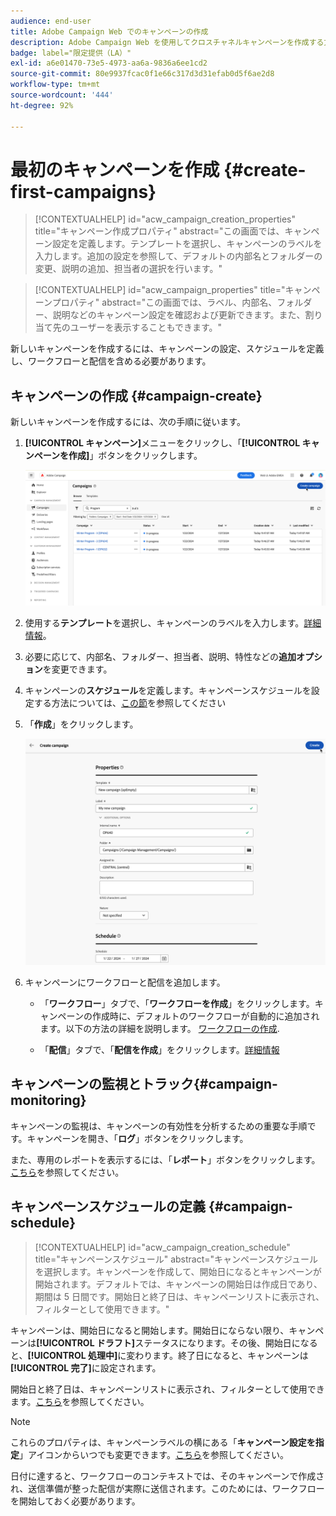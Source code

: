 ```yaml
---
audience: end-user
title: Adobe Campaign Web でのキャンペーンの作成
description: Adobe Campaign Web を使用してクロスチャネルキャンペーンを作成する方法を学ぶ
badge: label="限定提供（LA）"
exl-id: a6e01470-73e5-4973-aa6a-9836a6ee1cd2
source-git-commit: 80e9937fcac0f1e66c317d3d31efab0d5f6ae2d8
workflow-type: tm+mt
source-wordcount: '444'
ht-degree: 92%

---
```



# 最初のキャンペーンを作成 {#create-first-campaigns}

>[!CONTEXTUALHELP]
>id="acw_campaign_creation_properties"
>title="キャンペーン作成プロパティ"
>abstract="この画面では、キャンペーン設定を定義します。テンプレートを選択し、キャンペーンのラベルを入力します。追加の設定を参照して、デフォルトの内部名とフォルダーの変更、説明の追加、担当者の選択を行います。"

>[!CONTEXTUALHELP]
>id="acw_campaign_properties"
>title="キャンペーンプロパティ"
>abstract="この画面では、ラベル、内部名、フォルダー、説明などのキャンペーン設定を確認および更新できます。また、割り当て先のユーザーを表示することもできます。"

新しいキャンペーンを作成するには、キャンペーンの設定、スケジュールを定義し、ワークフローと配信を含める必要があります。

## キャンペーンの作成 {#campaign-create}

新しいキャンペーンを作成するには、次の手順に従います。

1. **[!UICONTROL キャンペーン]**&#x200B;メニューをクリックし、「**[!UICONTROL キャンペーンを作成]**」ボタンをクリックします。

   ![新しいキャンペーンを作成](assets/create-campaign-button.png)

1. 使用する&#x200B;**テンプレート**&#x200B;を選択し、キャンペーンのラベルを入力します。[詳細情報](manage-campaigns.md#manage-campaign-templates)。
1. 必要に応じて、内部名、フォルダー、担当者、説明、特性などの&#x200B;**追加オプション**&#x200B;を変更できます。
1. キャンペーンの&#x200B;**スケジュール**&#x200B;を定義します。キャンペーンスケジュールを設定する方法については、[この節](#campaign-schedule)を参照してください
1. 「**作成**」をクリックします。

   ![キャンペーンプロパティの作成](assets/create-a-campaign-properties.png)

1. キャンペーンにワークフローと配信を追加します。

   * 「**ワークフロー**」タブで、「**ワークフローを作成**」をクリックします。キャンペーンの作成時に、デフォルトのワークフローが自動的に追加されます。以下の方法の詳細を説明します。 [ワークフローの作成](../workflows/create-workflow.md).

   * 「**配信**」タブで、「**配信を作成**」をクリックします。[詳細情報](../msg/gs-messages.md)

## キャンペーンの監視とトラック{#campaign-monitoring}

キャンペーンの監視は、キャンペーンの有効性を分析するための重要な手順です。キャンペーンを開き、「**ログ**」ボタンをクリックします。

また、専用のレポートを表示するには、「**レポート**」ボタンをクリックします。 [こちら](../reporting/campaign-reports.md)を参照してください。


## キャンペーンスケジュールの定義 {#campaign-schedule}

>[!CONTEXTUALHELP]
>id="acw_campaign_creation_schedule"
>title="キャンペーンスケジュール"
>abstract="キャンペーンスケジュールを選択します。キャンペーンを作成して、開始日になるとキャンペーンが開始されます。デフォルトでは、キャンペーンの開始日は作成日であり、期間は 5 日間です。開始日と終了日は、キャンペーンリストに表示され、フィルターとして使用できます。"


キャンペーンは、開始日になると開始します。開始日にならない限り、キャンペーンは&#x200B;**[!UICONTROL ドラフト]**&#x200B;ステータスになります。その後、開始日になると、**[!UICONTROL 処理中]**&#x200B;に変わります。終了日になると、キャンペーンは&#x200B;**[!UICONTROL 完了]**&#x200B;に設定されます。

開始日と終了日は、キャンペーンリストに表示され、フィルターとして使用できます。[こちら](manage-campaigns.md#access-campaigns)を参照してください。

>[!NOTE]
>
>これらのプロパティは、キャンペーンラベルの横にある「**キャンペーン設定を指定**」アイコンからいつでも変更できます。[こちら](gs-campaigns.md#campaign-dashboard)を参照してください。

日付に達すると、ワークフローのコンテキストでは、そのキャンペーンで作成され、送信準備が整った配信が実際に送信されます。このためには、ワークフローを開始しておく必要があります。


<!--
    +++WORKF
++screen
## Create a cross-channel campaign {#cross-channel-campaign}


In a cross-channel campaign, a single marketing communication uses different channels. Data is passed between the channels. The customer receives communication through multiple channels based on, for example, their interaction with the previous communication.

-->
<!--
existing campaign: settings button -> properties like when creation
schedule in header


About plans, programs and campaigns
Adobe Campaign allows you to plan marketing campaigns in which you can create and manage different types of activities: emails, SMS messages, push notifications, workflows, landing pages. These campaigns and their contents can be gathered into programs.

The programs and campaigns allow you to regroup and view the different marketing activities that are linked to them.

A program may contain other programs as well as campaigns, workflows, and landing pages. It appears in the timeline and help you organize your marketing activities: you can separate them by country, by brand, by unit, etc.
A campaign enables you to gather all the marketing activities of your choice under a single entity. A campaign may contain emails, SMS, push notifications, direct mails, workflows, and landing pages.
To better organize your marketing plans, Adobe recommends the following hierarchy: Program > Sub-programs > Campaigns > Workflows > Deliveries.

Reports on programs and campaigns allow you to analyze their impact. For example, you can build reports at the campaign level to aggregate data on all deliveries contained in that campaign.

Related topics:

Timeline
About dynamic reports
Creating a campaign
In programs and sub-programs, you can add campaigns. Campaigns can contain marketing activities such as emails, SMS, push notifications, workflows, and landing pages.

From the Adobe Campaign home page, select the Programs & Campaigns card and access a program or sub-program.

Click on the Create button and select Campaign.

In the Creation mode screen, select a campaign type.



The campaign types available are based on templates defined in Resources > Templates > Campaign templates. For more on this, refer to the Managing templates section.

In the Properties screen, enter the name and ID of the campaign.

Select a start and end date to your campaign. These dates only apply to the campaign itself.



Click on Create to confirm the creation of the campaign.

The campaign is created and displayed. Use the Create button to add marketing activities to your campaign.

NOTE
Depending on your license agreement, you may access only some of these activities.

You can also create a campaign from the marketing activity list. You can choose to link the marketing activity to a parent program or sub-program via the properties window of the campaign.


Programs and campaigns icons and statuses
Each program and each campaign in the list has a visual symbol and an icon whose color indicates the execution status. This status depends on the validity period of the program or the campaign.

Gray: the program/campaign has not yet started - Editing status.
Blue: the program/campaign is in progress - In progress status.
Green: the program/campaign has finished - Finished status. By default, the current date is automatically shown as the validity start date and the end date is calculated according to the start date (D+186 days). You can change these dates in the program or campaign properties.


Business.Adobe.com resources
-->
